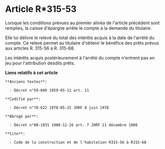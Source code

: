 # Article R*315-53

Lorsque les conditions prévues au premier alinéa de l'article précédent sont remplies, la caisse d'épargne arrête le compte à
la demande du titulaire.

Elle lui délivre le relevé du total des intérêts acquis à la date de l'arrêté du compte. Ce relevé permet au titulaire
d'obtenir le bénéfice des prêts prévus aux articles R. 315-56 à R. 315-68.

Les intérêts acquis postérieurement à l'arrêté du compte n'entrent pas en jeu pour l'attribution desdits prêts.

**Liens relatifs à cet article**

	**Anciens textes**:

	  - Décret n°59-609 1959-05-11 art. 11

	**Codifié par**:

	  - Décret n°78-622 1978-05-31 JORF 8 juin 1978

	**Abrogé par**:

	  - Décret n°80-1031 1980-12-16 art. 7 JORF 21 décembre 1980

	**Cite**:

	  - Code de la construction et de l'habitation R315-56 à R315-68
